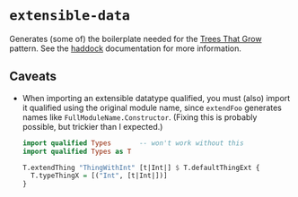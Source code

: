 # `extensible-data`

Generates (some of) the boilerplate needed for the [Trees That Grow][ttg] pattern. See the [haddock][] documentation for more information.

[ttg]: //www.microsoft.com/en-us/research/uploads/prod/2016/11/trees-that-grow.pdf
[haddock]: //cryptiumlabs.github.io/extensible-data/Extensible.html

## Caveats

- When importing an extensible datatype qualified, you must (also) import it
  qualified using the original module name, since `extendFoo` generates names
  like `FullModuleName.Constructor`. (Fixing this is probably possible, but
  trickier than I expected.)

  ```haskell
  import qualified Types       -- won't work without this
  import qualified Types as T

  T.extendThing "ThingWithInt" [t|Int|] $ T.defaultThingExt {
    T.typeThingX = [("Int", [t|Int|])]
  }
  ```
